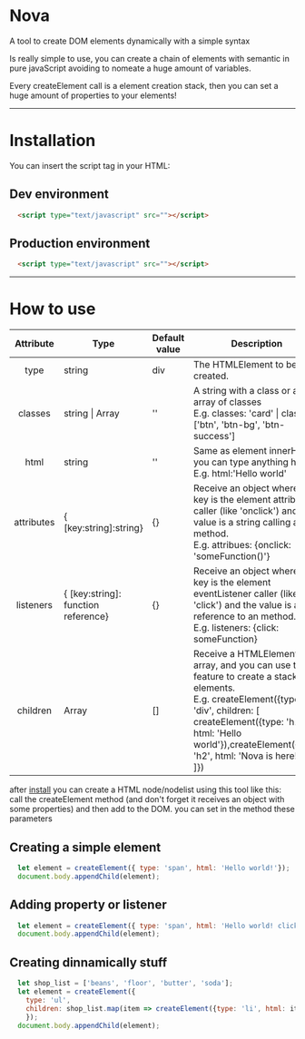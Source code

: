 # Nova
A tool to create DOM elements dynamically with a simple syntax

Is really simple to use, you can create a chain of elements with semantic in pure javaScript avoiding to nomeate a huge amount of variables.

Every createElement call is a element creation stack, then you can set a huge amount of properties to your elements!

---
# Installation

You can insert the script tag in your HTML:

## Dev environment
```html
  <script type="text/javascript" src=""></script>
```
## Production environment
```html
  <script type="text/javascript" src=""></script>
```

---
# How to use

|  Attribute 	| Type                                	| Default value 	| Description                                                                                                                                                                                                                                             	|
|:----------:	|-------------------------------------	|---------------	|---------------------------------------------------------------------------------------------------------------------------------------------------------------------------------------------------------------------------------------------------------	|
|    type    	| string                              	| div           	| The HTMLElement to be created.                                                                                                                                                                                                                          	|
|   classes  	| string \| Array<string>             	| ''            	| A string with a class or an array of classes<br>E.g. classes: 'card' \| classes: ['btn', 'btn-bg', 'btn-success']                                                                                                                                       	|
|    html    	| string                              	| ''            	| Same as element innerHTML, you can type anything here<br>E.g. html:'Hello world'                                                                                                                                                                        	|
| attributes 	| { [key:string]:string}              	| {}            	| Receive an object where the key is the element attribute caller (like 'onclick') and the value is a string calling an method.<br>E.g. attribues: {onclick: 'someFunction()'}                                                                            	|
|  listeners 	| { [key:string]: function reference} 	| {}            	| Receive an object where the key is the element eventListener caller (like 'click') and the value is a reference to an method.<br>E.g. listeners: {click: someFunction}                                                                                  	|
|  children  	| Array<HTMLElement>                  	| []            	| Receive a HTMLElement array, and you can use this feature to create a stack of elements.<br>E.g. createElement({type: 'div', children: [<br>createElement({type: 'h1', html: 'Hello world'}),createElement({type: 'h2', html: 'Nova is here!'}),<br>]}) 	|

after [install](#installation) you can create a HTML node/nodelist using this tool like this:
call the createElement method (and don't forget it receives an object with some properties) and then add to the DOM.
you can set in the method these parameters


## Creating a simple element

```javascript
  let element = createElement({ type: 'span', html: 'Hello world!'});
  document.body.appendChild(element);
```

## Adding property or listener

```javascript
  let element = createElement({ type: 'span', html: 'Hello world! click me', attributes: { onclick: 'alert("teste")' }});
  document.body.appendChild(element);
```

## Creating dinnamically stuff

```javascript
  let shop_list = ['beans', 'floor', 'butter', 'soda'];
  let element = createElement({
    type: 'ul',
    children: shop_list.map(item => createElement({type: 'li', html: item}))
    });
  document.body.appendChild(element);
```
